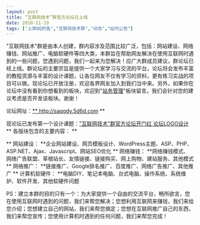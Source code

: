 ```yaml
---
layout: post
title: “互联网技术”群官方论坛已上线		
date: 2010-11-19
tags: ["上岸QQ的鱼","互联网技术群","动态","站内公告"]
---
```


"互联网技术"群是由本人创建，群内容涉及范围比较广泛，包括：网站建设、网络赚钱、网站推广、电脑软硬件等四大类，本群旨在帮助网友解决在使用互联网时遇到的一些问题，您遇到问题，我们一起来为您解决！应广大群成员建议，群论坛已经上线。群论坛的主要宗旨是提供一个大家学习与交流的平台，论坛将会发布丰富的教程资源与丰富的设计课题，让各位网友不仅有学习的资料，更有练习实战的项目可以做。现论坛已开放注册，欢迎各界网友加入到我们当中来。另外，如果你在论坛中没有看到你想看到的板块，欢迎到"<a href="http://www.saqqdy.com/?r=http://saqqdy.5d6d.com/forum-10-1.html">站务管理</a>"板块留言。我们会针对您的建议考虑是否开发该板块。谢谢！

论坛网址：<a href="http://www.saqqdy.com/?r=http://saqqdy.5d6d.com">** <span style="color: #ff0000;">http://saqqdy.5d6d.com **</a>

现论坛已发布第一个设计课题：<a href="http://www.saqqdy.com/?r=http://saqqdy.5d6d.com/thread-1-1-1.html">"互联网技术"群官方论坛开门红 论坛LOGO设计
</a>
** 各版块包含的主要内容： **

** 网站建设： **企业网站建设、网页模板设计、WordPress主题、ASP、PHP、ASP.NET、Ajax、Javascript、网站SEO优化
** 网络赚钱： **网络赚钱模式、网络广告联盟、草根站长、友情链接、链接购买、网上购物、建站服务、其他模式
** 网络推广： **链接推广、Google排名推广、百度推广、网络广告推广、其他推广
** 计算机软硬件： **电脑DIY、笔记本电脑、台式电脑、操作系统、系统维护、软件开发、其他软硬件问题

PS：建立本群的目的只有一个：为大家提供一个自由的交流平台，畅所欲言，您在使用互联网时遇到的问题，我们来帮您解决；您想利用互联网来赚钱，我们来给您介绍；您想建立自己的网站，我们来帮您搞定；您想在互联网推广自己的东西，我们来帮您宣传；您使用计算机时遇到的任何问题，我们来帮您完成！		